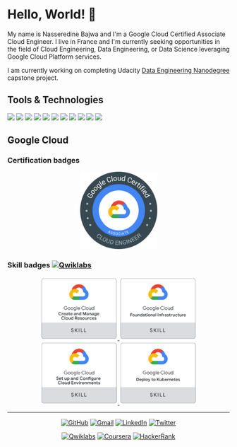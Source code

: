 # Hello, World! 👋

My name is Nasseredine Bajwa and I'm a Google Cloud Certified Associate Cloud Engineer. I live in France and I'm currently seeking opportunities in the field of Cloud Engineering, Data Engineering, or Data Science leveraging Google Cloud Platform services.

I am currently working on completing Udacity <a href="https://github.com/nasseredine/udacity-dend/blob/master/README.md">Data Engineering Nanodegree</a> capstone project.


## Tools & Technologies

![](https://img.shields.io/badge/OS-Linux-informational?style=flat&logo=Linux&logoColor=white&color=FCC624)
![](https://img.shields.io/badge/Shell%20%26%20Scripting-GNU%20Bash-informational?style=flat&logo=Linux&logoColor=white&color=4EAA25)
![](https://img.shields.io/badge/Code-Python-informational?style=flat&logo=Python&logoColor=white&color=3776AB)
![](https://img.shields.io/badge/Code-Java-informational?style=flat&logo=Java&logoColor=white&color=007396)
![](https://img.shields.io/badge/DB-PostgreSQL-informational?style=flat&logo=PostgreSQL&logoColor=white&color=336791)
![](https://img.shields.io/badge/DB-Apache%20Cassandra-informational?style=flat&logo=Apache%20Cassandra&logoColor=white&color=1287B1)
![](https://img.shields.io/badge/Framework-Apache%20Spark-informational?style=flat&logo=Apache%20Spark&logoColor=white&color=E25A1C)
![](https://img.shields.io/badge/Framework-Apache%20Flink-informational?style=flat&logo=Apache%20Flink&logoColor=white&color=E6526F)
![](https://img.shields.io/badge/Plateform-Apache%20Airflow-informational?style=flat&logo=Apache%20Airflow&logoColor=white&color=007A88)
![](https://img.shields.io/badge/Cloud-Goolge%20Cloud%20Platform-informational?style=flat&logo=Google%20Cloud&logoColor=white&color=4285F4)
![](https://img.shields.io/badge/Cloud-AWS-informational?style=flat&logo=Amazon%20AWS&logoColor=white&color=232F3E)


## Google Cloud

### Certification badges

<div>
  <p align="center">
    <a href="https://www.credential.net/d2865d9a-f6f9-4801-b6b4-8956cc7e8ce5" target="_blank">
      <img src="https://raw.githubusercontent.com/nasseredine/nasseredine/master/images/gcp_certification_badges/gcp_certification_badge_associate_cloud_engineer.png" width="175px" alt="Google Cloud Certified - Associate Cloud Engineer"/>
      </a>
  </p>
</div>

### Skill badges <a href="https://www.qwiklabs.com/public_profiles/ab0f617c-b57f-4a42-96c8-4a3bb4a982bb" target="_blank"><img alt="Qwiklabs" src="https://img.shields.io/badge/Qwiklabs-%23F5CD0E.svg?style=for-the-badge&logo=Qwiklabs&logoColor=white" /></a>

<div>
  <p align="center">
    <a href="https://www.qwiklabs.com/public_profiles/ab0f617c-b57f-4a42-96c8-4a3bb4a982bb/badges/329357" target="_blank">
      <img src="https://raw.githubusercontent.com/nasseredine/nasseredine/master/images/gcp_skill_badges/gcp_skill_badge_create_and_manage_cloud_resources.png" width="175px" alt="Create and Manage Cloud Resources"/>
    </a>
    <a href="https://www.qwiklabs.com/public_profiles/ab0f617c-b57f-4a42-96c8-4a3bb4a982bb/badges/344080" target="_blank">
      <img src="https://raw.githubusercontent.com/nasseredine/nasseredine/master/images/gcp_skill_badges/gcp_skill_badge_foundational_infrastructure.png" width="175px" alt="Foundational Infrastructure"/>
    </a>
    <a href="https://www.qwiklabs.com/public_profiles/ab0f617c-b57f-4a42-96c8-4a3bb4a982bb/badges/345669" target="_blank">
      <img src="https://raw.githubusercontent.com/nasseredine/nasseredine/master/images/gcp_skill_badges/gcp_skill_badge_set_up_and_configure_cloud_environments.png" width="175px" alt="Set Up and Configure Cloud Environments"/>
    </a>
    <a href="https://www.qwiklabs.com/public_profiles/ab0f617c-b57f-4a42-96c8-4a3bb4a982bb/badges/467538" target="_blank">
      <img src="https://raw.githubusercontent.com/nasseredine/nasseredine/master/images/gcp_skill_badges/gcp_skill_badge_deploy_to_kubernetes.png" width="175px" alt="Deploy to Kubernetes Skill"/>
    </a>
  </p>
</div>

<hr>
<div>
  <p align="center">
    <a href="https://github.com/nasseredine" target="_blank"><img alt="GitHub" src="https://img.shields.io/badge/GitHub-%23181717.svg?style=for-the-badge&logo=GitHub&logoColor=white" /></a>
    <a href="mailto:fr.bajwa.nasseredine@gmail.com" target="_blank"><img alt="Gmail" src="https://img.shields.io/badge/Gmail-%23D14836.svg?style=for-the-badge&logo=Gmail&logoColor=white" /></a>
    <a href="https://www.linkedin.com/in/nasseredine" target="_blank"><img alt="LinkedIn" src="https://img.shields.io/badge/LinkedIn-%230077B5.svg?style=for-the-badge&logo=LinkedIn&logoColor=white" /></a>
    <a href="https://twitter.com/Nasseredine_B" target="_blank"><img alt="Twitter" src="https://img.shields.io/badge/Twitter-%231DA1F2.svg?style=for-the-badge&logo=Twitter&logoColor=white" /></a>
  </p>
  <p align="center">
    <a href="https://www.qwiklabs.com/public_profiles/ab0f617c-b57f-4a42-96c8-4a3bb4a982bb" target="_blank"><img alt="Qwiklabs" src="https://img.shields.io/badge/Qwiklabs-%23F5CD0E.svg?style=for-the-badge&logo=Qwiklabs&logoColor=white" /></a>
    <a href="https://www.coursera.org/user/8fc607335fb5cbb0ca4e7f7e5b580e2e" target="_blank"><img alt="Coursera" src="https://img.shields.io/badge/Coursera-%232A73CC.svg?style=for-the-badge&logo=Coursera&logoColor=white" /></a>
    <a href="https://www.hackerrank.com/nasseredine" target="_blank"><img alt="HackerRank" src="https://img.shields.io/badge/HackerRank-%232EC866.svg?style=for-the-badge&logo=HackerRank&logoColor=white" /></a>
  </p>
</div>

